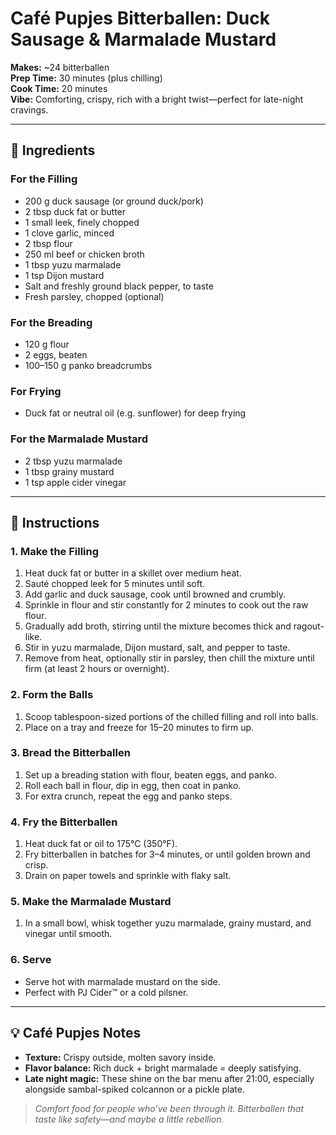 # Café Pupjes Bitterballen: Duck Sausage & Marmalade Mustard

**Makes:** ~24 bitterballen  
**Prep Time:** 30 minutes (plus chilling)  
**Cook Time:** 20 minutes  
**Vibe:** Comforting, crispy, rich with a bright twist—perfect for late-night cravings.

---

## 🧾 Ingredients

### For the Filling
- 200 g duck sausage (or ground duck/pork)
- 2 tbsp duck fat or butter
- 1 small leek, finely chopped
- 1 clove garlic, minced
- 2 tbsp flour
- 250 ml beef or chicken broth
- 1 tbsp yuzu marmalade
- 1 tsp Dijon mustard
- Salt and freshly ground black pepper, to taste
- Fresh parsley, chopped (optional)

### For the Breading
- 120 g flour
- 2 eggs, beaten
- 100–150 g panko breadcrumbs

### For Frying
- Duck fat or neutral oil (e.g. sunflower) for deep frying

### For the Marmalade Mustard
- 2 tbsp yuzu marmalade
- 1 tbsp grainy mustard
- 1 tsp apple cider vinegar

---

## 🥣 Instructions

### 1. Make the Filling
1. Heat duck fat or butter in a skillet over medium heat.
2. Sauté chopped leek for 5 minutes until soft.
3. Add garlic and duck sausage, cook until browned and crumbly.
4. Sprinkle in flour and stir constantly for 2 minutes to cook out the raw flour.
5. Gradually add broth, stirring until the mixture becomes thick and ragout-like.
6. Stir in yuzu marmalade, Dijon mustard, salt, and pepper to taste.
7. Remove from heat, optionally stir in parsley, then chill the mixture until firm (at least 2 hours or overnight).

### 2. Form the Balls
1. Scoop tablespoon-sized portions of the chilled filling and roll into balls.
2. Place on a tray and freeze for 15–20 minutes to firm up.

### 3. Bread the Bitterballen
1. Set up a breading station with flour, beaten eggs, and panko.
2. Roll each ball in flour, dip in egg, then coat in panko.
3. For extra crunch, repeat the egg and panko steps.

### 4. Fry the Bitterballen
1. Heat duck fat or oil to 175°C (350°F).
2. Fry bitterballen in batches for 3–4 minutes, or until golden brown and crisp.
3. Drain on paper towels and sprinkle with flaky salt.

### 5. Make the Marmalade Mustard
1. In a small bowl, whisk together yuzu marmalade, grainy mustard, and vinegar until smooth.

### 6. Serve
- Serve hot with marmalade mustard on the side.
- Perfect with PJ Cider™ or a cold pilsner.

---

## 💡 Café Pupjes Notes

- **Texture:** Crispy outside, molten savory inside.
- **Flavor balance:** Rich duck + bright marmalade = deeply satisfying.
- **Late night magic:** These shine on the bar menu after 21:00, especially alongside sambal-spiked colcannon or a pickle plate.

> *Comfort food for people who’ve been through it. Bitterballen that taste like safety—and maybe a little rebellion.*